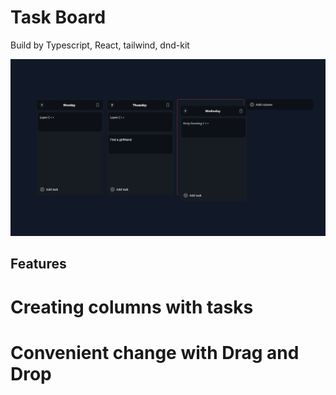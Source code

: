 # Task Board 
Build by Typescript, React, tailwind, dnd-kit 

![Screenshot](https://github.com/demitrij-dev/Task-Manager/blob/9a8401fd9fff4184f1d14855462ed072ee91bb35/%D0%A1%D0%BD%D0%B8%D0%BC%D0%BE%D0%BA%20%D1%8D%D0%BA%D1%80%D0%B0%D0%BD%D0%B0%20(780).png)

## Features 
# Creating columns with tasks
# Convenient change with Drag and Drop
